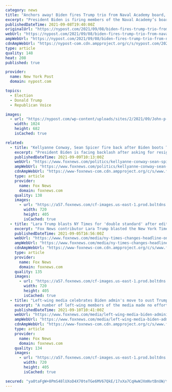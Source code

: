 ```yaml
---
category: news
title: "Anchors away! Biden fires Trump trio from Naval Academy board, drawing ire"
excerpt: "President Biden is firing members of the Naval Academy’s board of visitors who were appointed by former President Donald Trump."
publishedDateTime: 2021-09-08T19:40:00Z
originalUrl: "https://nypost.com/2021/09/08/biden-fires-trump-trio-from-naval-academy-board/"
webUrl: "https://nypost.com/2021/09/08/biden-fires-trump-trio-from-naval-academy-board/"
ampWebUrl: "https://nypost.com/2021/09/08/biden-fires-trump-trio-from-naval-academy-board/amp/"
cdnAmpWebUrl: "https://nypost-com.cdn.ampproject.org/c/s/nypost.com/2021/09/08/biden-fires-trump-trio-from-naval-academy-board/amp/"
type: article
quality: 148
heat: 208
published: true

provider:
  name: New York Post
  domain: nypost.com

topics:
  - Election
  - Donald Trump
  - Republican Voice

images:
  - url: "https://nypost.com/wp-content/uploads/sites/2/2021/09/John-p-coale.jpg?quality=90&strip=all&w=1024"
    width: 1024
    height: 682
    isCached: true

related:
  - title: "Kellyanne Conway, Sean Spicer fire back after Biden boots Trump appointees from military panels"
    excerpt: "President Biden is facing backlash after asking for resignations from multiple members of military academies’ advisory boards who were appointed by former President Trump."
    publishedDateTime: 2021-09-09T10:13:00Z
    webUrl: "https://www.foxnews.com/politics/kellyanne-conway-sean-spicer-biden-trump-appointees-military-panels"
    ampWebUrl: "https://www.foxnews.com/politics/kellyanne-conway-sean-spicer-biden-trump-appointees-military-panels.amp"
    cdnAmpWebUrl: "https://www-foxnews-com.cdn.ampproject.org/c/s/www.foxnews.com/politics/kellyanne-conway-sean-spicer-biden-trump-appointees-military-panels.amp"
    type: article
    provider:
      name: Fox News
      domain: foxnews.com
    quality: 138
    images:
      - url: "https://a57.foxnews.com/cf-images.us-east-1.prod.boltdns.net/v1/static/694940094001/cc1c997f-286e-4d8c-98db-ad4a6622ad97/d28953bc-1942-4bbb-a47c-9ec8248ffb03/1280x720/match/720/405/image.jpg?ve=1&tl=1"
        width: 720
        height: 405
        isCached: true
  - title: "Lara Trump blasts NY Times for 'double standard' after editing headline about Biden and his son Beau"
    excerpt: "Fox News contributor Lara Trump blasted the New York Times for softening a headline initially critical of President Biden for talking about his late son Beau when meeting with the families of troops killed in Afghanistan,"
    publishedDateTime: 2021-09-05T16:56:00Z
    webUrl: "https://www.foxnews.com/media/ny-times-changes-headline-on-beau-biden"
    ampWebUrl: "https://www.foxnews.com/media/ny-times-changes-headline-on-beau-biden.amp"
    cdnAmpWebUrl: "https://www-foxnews-com.cdn.ampproject.org/c/s/www.foxnews.com/media/ny-times-changes-headline-on-beau-biden.amp"
    type: article
    provider:
      name: Fox News
      domain: foxnews.com
    quality: 135
    images:
      - url: "https://a57.foxnews.com/cf-images.us-east-1.prod.boltdns.net/v1/static/694940094001/ab16235e-7cf3-40a3-9bf0-2d3f23ea92cd/0630e86d-55f3-4867-8638-47312e235d26/1280x720/match/720/405/image.jpg?ve=1&tl=1"
        width: 720
        height: 405
        isCached: true
  - title: "Left-wing media celebrates Biden admin's move to oust Trump appointees from military panels: 'Bye now!'"
    excerpt: "A number of left-wing members of the media made no effort to hide their delight this week at the Biden administration's move to fire former President Donald Trump's appointees to the military academy advisory boards,"
    publishedDateTime: 2021-09-10T10:41:00Z
    webUrl: "https://www.foxnews.com/media/left-wing-media-biden-administration-trump-appointees-military-panels"
    ampWebUrl: "https://www.foxnews.com/media/left-wing-media-biden-administration-trump-appointees-military-panels.amp"
    cdnAmpWebUrl: "https://www-foxnews-com.cdn.ampproject.org/c/s/www.foxnews.com/media/left-wing-media-biden-administration-trump-appointees-military-panels.amp"
    type: article
    provider:
      name: Fox News
      domain: foxnews.com
    quality: 134
    images:
      - url: "https://a57.foxnews.com/cf-images.us-east-1.prod.boltdns.net/v1/static/694940094001/265de58b-8473-49d5-b299-95ac101e4ba7/fe3bd3b5-f58e-4a1b-a5bc-62bf9ac2d538/1280x720/match/720/405/image.jpg?ve=1&tl=1"
        width: 720
        height: 405
        isCached: true

secured: "ya0taFgW+8PmS48lUXoD4X70teTGe6MV67QkE/17xXa7CqHwWJXmNvtBnUW/tzHK0iwpVeNpkSh8PB0QXNdeGB3ta1gzszOeouPbZs0mpRDh/pjXyRBj3QcqXSIsc8Urx38KC1/tg9o+WbGFWcxpAvQJQjRjeZ7qH90KzvRq4wdWMsKCz0zdC8gDC1EN39gOyuamedJVIU5nRaOVtBhE+tbO+3p+DwoWOakZxUU/XbAUmBrqJL1O56ASTZFhuDjEr4usMdTfq5TLYAEn5PnIslH6qDP2aj1Lat+0aUoCgUUn95bGcWP0FfIBsVpVIYXSzHn6dhVDqRoTILPsavLRm2rdYFBOgeXkq8fmgPadPlc=;JMdDsCufXLxPVtdLJNkGAg=="
---
```


